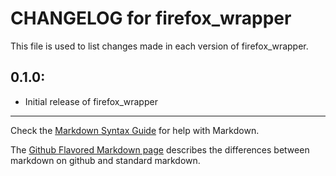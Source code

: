 # CHANGELOG for firefox_wrapper

This file is used to list changes made in each version of firefox_wrapper.

## 0.1.0:

* Initial release of firefox_wrapper

- - - 
Check the [Markdown Syntax Guide](http://daringfireball.net/projects/markdown/syntax) for help with Markdown.

The [Github Flavored Markdown page](http://github.github.com/github-flavored-markdown/) describes the differences between markdown on github and standard markdown.
